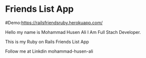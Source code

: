 # Friends List App
#Demo:https://railsfriendsruby.herokuapp.com/

Hello my name is Mohammad Husen Ali I Am Full Stach Developer.


This is my Ruby on Rails Friends List App

Follow me at Linkdin mohammad-husen-ali
